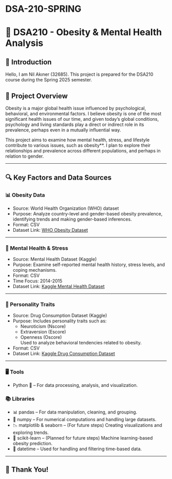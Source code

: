 # DSA-210-SPRING
# 📌 DSA210 - Obesity & Mental Health Analysis

## 👋 Introduction
Hello, I am Nil Akıner (32685). This project is prepared for the DSA210 course during the Spring 2025 semester.

## 📖 Project Overview
Obesity is a major global health issue influenced by psychological, behavioral, and environmental factors. I believe obesity is one of the most significant health issues of our time, and given today’s global conditions, psychology and living standards play a direct or indirect role in its prevalence, perhaps even in a mutually influential way.  

This project aims to examine how mental health, stress, and lifestyle contribute to various issues, such as obesity**. I plan to explore their relationships and prevalence across different populations, and perhaps in relation to gender.

---

## 🔍 Key Factors and Data Sources

### 📊 Obesity Data
- Source: World Health Organization (WHO) dataset  
- Purpose: Analyze country-level and gender-based obesity prevalence, identifying trends and making gender-based inferences.  
- Format: CSV  
- Dataset Link: [WHO Obesity Dataset](https://www.who.int/data/gho/data/indicators/indicator-details/GHO/prevalence-of-obesity-among-adults-bmi-=-30-(crude-estimate)-(-))

---

### 🧠 Mental Health & Stress
- Source: Mental Health Dataset (Kaggle)  
- Purpose: Examine self-reported mental health history, stress levels, and coping mechanisms.  
- Format: CSV  
- Time Focus: 2014-2015  
- Dataset Link: [Kaggle Mental Health Dataset](https://www.kaggle.com/datasets/bhavikjikadara/mental-health-dataset)  

---

### 🔬 Personality Traits
- Source: Drug Consumption Dataset (Kaggle)  
- Purpose: Includes personality traits such as:
  -  Neuroticism (Nscore)
  -  Extraversion (Escore)
  -  Openness (Oscore)  
  Used to analyze behavioral tendencies related to obesity.  
- Format: CSV  
- Dataset Link: [Kaggle Drug Consumption Dataset](https://www.kaggle.com/datasets/obeykhadija/drug-consumptions-uci)  

---

### 🖥️ Tools
- Python 🐍 – For data processing, analysis, and visualization.  

### 📚 Libraries
- 📊 pandas – For data manipulation, cleaning, and grouping.  
- 🔢 numpy – For numerical computations and handling large datasets.  
- 📉 matplotlib & seaborn – (For future steps) Creating visualizations and exploring trends.  
- 🤖 scikit-learn – (Planned for future steps) Machine learning-based obesity prediction.  
- 📆 datetime – Used for handling and filtering time-based data.  

---

## 🙏 Thank You!
